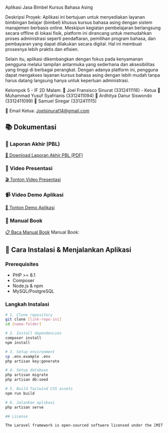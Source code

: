 Aplikasi Jasa Bimbel Kursus Bahasa Asing

Deskripsi Proyek:
Aplikasi ini bertujuan untuk menyediakan layanan bimbingan belajar (bimbel) khusus kursus bahasa asing dengan sistem manajemen berbasis online. Meskipun kegiatan pembelajaran berlangsung secara offline di lokasi fisik, platform ini dirancang untuk memudahkan proses administrasi seperti pendaftaran, pemilihan program bahasa, dan pembayaran yang dapat dilakukan secara digital. Hal ini membuat prosesnya lebih praktis dan efisien.

Selain itu, aplikasi dikembangkan dengan fokus pada kenyamanan pengguna melalui tampilan antarmuka yang sederhana dan aksesibilitas yang tinggi di berbagai perangkat. Dengan adanya platform ini, pengguna dapat mengakses layanan kursus bahasa asing dengan lebih mudah tanpa harus datang langsung hanya untuk keperluan administrasi.

Kelompok 5 - IF 2D Malam:
👤 Joel Fransisco Sinurat (3312411116) - Ketua
👤 Muhammad Yusuf Syafrianis (3312411094)
👤 Ardhitya Danur Siswondo (3312411099)
👤 Samuel Siregar (3312411115)

📧 Email Ketua: Joelsinurat14@gmail.com

## 📚 Dokumentasi

### 📄 Laporan Akhir (PBL)
[📘 Download Laporan Akhir PBL (PDF)](https://github.com/Gray1283/Jasabimbingankursusbahasaasing/raw/main/Dokumentasi/LaporanPBLKelompok5AplikasiJasaBimbelKursusBahasaAsing.pdf)

### 🎥 Video Presentasi
[🎬 Tonton Video Presentasi](https://youtu.be/s0ZRCXyb614)

### 📹 Video Demo Aplikasi  
[📱 Tonton Demo Aplikasi](https://youtu.be/XuuKs1fdpLo)

### 📖 Manual Book
[📋 Baca Manual Book](link-manual-book-disini)
Manual Book: 

## 🚀 Cara Instalasi & Menjalankan Aplikasi

### Prerequisites
- PHP >= 8.1
- Composer
- Node.js & npm
- MySQL/PostgreSQL

### Langkah Instalasi
```bash
# 1. Clone repository
git clone [link-repo-ini]
cd [nama-folder]

# 2. Install dependencies
composer install
npm install

# 3. Setup environment
cp .env.example .env
php artisan key:generate

# 4. Setup database
php artisan migrate
php artisan db:seed

# 5. Build Tailwind CSS assets
npm run build

# 6. Jalankan aplikasi
php artisan serve

## License

The Laravel framework is open-sourced software licensed under the [MIT license](https://opensource.org/licenses/MIT).
